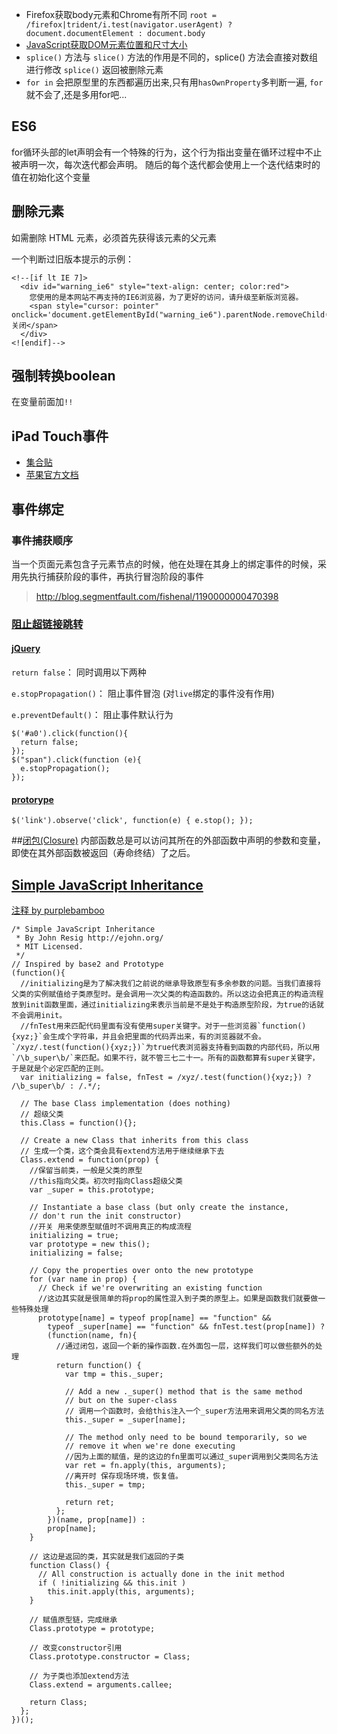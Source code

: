 * Firefox获取body元素和Chrome有所不同 `root = /firefox|trident/i.test(navigator.userAgent) ? document.documentElement : document.body
`
* [JavaScript获取DOM元素位置和尺寸大小](http://www.cnblogs.com/dolphinX/archive/2012/11/19/2777756.html)
* `splice()` 方法与 `slice()` 方法的作用是不同的，splice() 方法会直接对数组进行修改
`splice()` 返回被删除元素
* `for in` 会把原型里的东西都遍历出来,只有用`hasOwnProperty`多判断一遍, `for`就不会了,还是多用for吧...

## ES6
for循环头部的let声明会有一个特殊的行为，这个行为指出变量在循环过程中不止被声明一次，每次迭代都会声明。 随后的每个迭代都会使用上一个迭代结束时的值在初始化这个变量

## 删除元素
如需删除 HTML 元素，必须首先获得该元素的父元素

一个判断过旧版本提示的示例：

    <!--[if lt IE 7]>
      <div id="warning_ie6" style="text-align: center; color:red">
        您使用的是本网站不再支持的IE6浏览器，为了更好的访问，请升级至新版浏览器。
        <span style="cursor: pointer" onclick='document.getElementById("warning_ie6").parentNode.removeChild(document.getElementById("warning_ie6"))'>关闭</span>
      </div>
    <![endif]-->

## 强制转换boolean
在变量前面加`!!`

## iPad Touch事件
* [集合贴](http://m.oschina.net/blog/88086)
* [苹果官方文档](https://developer.apple.com/library/safari/documentation/AppleApplications/Reference/SafariWebContent/HandlingEvents/HandlingEvents.html)

## 事件绑定
### 事件捕获顺序
当一个页面元素包含子元素节点的时候，他在处理在其身上的绑定事件的时候，采用先执行捕获阶段的事件，再执行冒泡阶段的事件
> http://blog.segmentfault.com/fishenal/1190000000470398

### [阻止超链接跳转](http://www.suchso.com/projecteactual/javascript-event-up-stopPropagation-cancelBubble.html)
#### [jQuery](http://blog.csdn.net/woshixuye/article/details/7422985)
`return false`： 同时调用以下两种

`e.stopPropagation()`： 阻止事件冒泡 (对`live`绑定的事件没有作用)

`e.preventDefault()`： 阻止事件默认行为

    $('#a0').click(function(){  
      return false;  
    });  
    $("span").click(function (e){
      e.stopPropagation();
    });

#### [protorype](http://stackoverflow.com/questions/1399613/disable-link-with-the-prototype-observe-method)
    $('link').observe('click', function(e) { e.stop(); });

##[闭包(Closure)](https://developer.mozilla.org/zh-CN/docs/Web/JavaScript/Guide/Closures)
内部函数总是可以访问其所在的外部函数中声明的参数和变量，即使在其外部函数被返回（寿命终结）了之后。

## [Simple JavaScript Inheritance](http://ejohn.org/blog/simple-javascript-inheritance/)
[注释 by purplebamboo](http://purplebamboo.github.io/2014/07/13/javascript-oo-class/)

    /* Simple JavaScript Inheritance
     * By John Resig http://ejohn.org/
     * MIT Licensed.
     */
    // Inspired by base2 and Prototype
    (function(){
      //initializing是为了解决我们之前说的继承导致原型有多余参数的问题。当我们直接将父类的实例赋值给子类原型时。是会调用一次父类的构造函数的。所以这边会把真正的构造流程放到init函数里面，通过initializing来表示当前是不是处于构造原型阶段，为true的话就不会调用init。
      //fnTest用来匹配代码里面有没有使用super关键字。对于一些浏览器`function(){xyz;}`会生成个字符串，并且会把里面的代码弄出来，有的浏览器就不会。`/xyz/.test(function(){xyz;})`为true代表浏览器支持看到函数的内部代码，所以用`/\b_super\b/`来匹配。如果不行，就不管三七二十一。所有的函数都算有super关键字，于是就是个必定匹配的正则。
      var initializing = false, fnTest = /xyz/.test(function(){xyz;}) ? /\b_super\b/ : /.*/;

      // The base Class implementation (does nothing)
      // 超级父类
      this.Class = function(){};

      // Create a new Class that inherits from this class
      // 生成一个类，这个类会具有extend方法用于继续继承下去
      Class.extend = function(prop) {
        //保留当前类，一般是父类的原型
        //this指向父类。初次时指向Class超级父类
        var _super = this.prototype;

        // Instantiate a base class (but only create the instance,
        // don't run the init constructor)
        //开关 用来使原型赋值时不调用真正的构成流程
        initializing = true;
        var prototype = new this();
        initializing = false;

        // Copy the properties over onto the new prototype
        for (var name in prop) {
          // Check if we're overwriting an existing function
          //这边其实就是很简单的将prop的属性混入到子类的原型上。如果是函数我们就要做一些特殊处理
          prototype[name] = typeof prop[name] == "function" &&
            typeof _super[name] == "function" && fnTest.test(prop[name]) ?
            (function(name, fn){
              //通过闭包，返回一个新的操作函数.在外面包一层，这样我们可以做些额外的处理
              return function() {
                var tmp = this._super;

                // Add a new ._super() method that is the same method
                // but on the super-class
                // 调用一个函数时，会给this注入一个_super方法用来调用父类的同名方法
                this._super = _super[name];

                // The method only need to be bound temporarily, so we
                // remove it when we're done executing
                //因为上面的赋值，是的这边的fn里面可以通过_super调用到父类同名方法
                var ret = fn.apply(this, arguments);  
                //离开时 保存现场环境，恢复值。
                this._super = tmp;

                return ret;
              };
            })(name, prop[name]) :
            prop[name];
        }

        // 这边是返回的类，其实就是我们返回的子类
        function Class() {
          // All construction is actually done in the init method
          if ( !initializing && this.init )
            this.init.apply(this, arguments);
        }

        // 赋值原型链，完成继承
        Class.prototype = prototype;

        // 改变constructor引用
        Class.prototype.constructor = Class;

        // 为子类也添加extend方法
        Class.extend = arguments.callee;

        return Class;
      };
    })();
